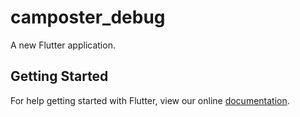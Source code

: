 # camposter_debug

A new Flutter application.

## Getting Started

For help getting started with Flutter, view our online
[documentation](https://flutter.io/).
